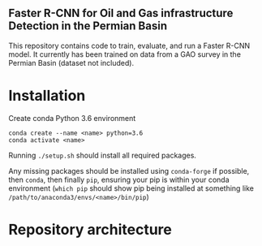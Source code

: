 ## Faster R-CNN for Oil and Gas infrastructure Detection in the Permian Basin

This repository contains code to train, evaluate, and run a Faster R-CNN model. It currently has been trained on data from a GAO survey in the Permian Basin (dataset not included).

# Installation

Create conda Python 3.6 environment

```
conda create --name <name> python=3.6
conda activate <name>
```

Running `./setup.sh` should install all required packages.

Any missing packages should be installed using `conda-forge` if possible, then `conda`, then finally `pip`, ensuring your pip is within your conda environment (`which pip` should show pip being installed at something like `/path/to/anaconda3/envs/<name>/bin/pip`)

# Repository architecture
